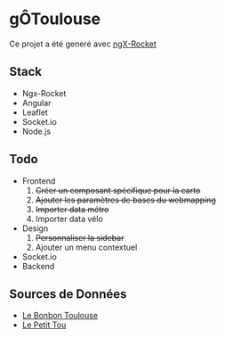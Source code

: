 # gÔToulouse

Ce projet a été generé avec [ngX-Rocket](https://github.com/ngx-rocket/generator-ngx-rocket/)

## Stack
* Ngx-Rocket
* Angular
* Leaflet
* Socket.io
* Node.js

## Todo
* Frontend
  1. ~~Créer un composant spécifique pour la carto~~
  2. ~~Ajouter les paramètres de bases du webmapping~~
  3. ~~Importer data métro~~
  4.  Importer data vélo
* Design
  1. ~~Personnaliser la sidebar~~
  2. Ajouter un menu contextuel
* Socket.io
* Backend

## Sources de Données
- [Le Bonbon Toulouse](https://www.lebonbon.fr/toulouse/)
- [Le Petit Tou](http://www.lepetittou.com/)
